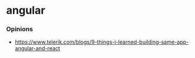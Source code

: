 angular
=======

### Opinions

-   https://www.telerik.com/blogs/9-things-i-learned-building-same-app-angular-and-react
